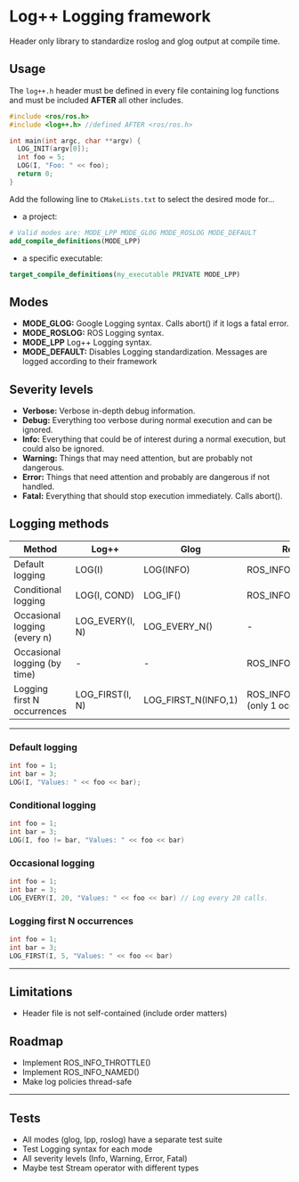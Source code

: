 # Log++ Logging framework

Header only library to standardize roslog and glog output at compile time.

## Usage

The `log++.h` header must be defined in every file containing log functions and must be included **AFTER** all other 
includes.

```c++
#include <ros/ros.h>
#include <log++.h> //defined AFTER <ros/ros.h>

int main(int argc, char **argv) {
  LOG_INIT(argv[0]);
  int foo = 5;
  LOG(I, "Foo: " << foo);
  return 0;
}
```

Add the following line to `CMakeLists.txt` to select the desired mode for...

- a project:
```cmake
# Valid modes are: MODE_LPP MODE_GLOG MODE_ROSLOG MODE_DEFAULT
add_compile_definitions(MODE_LPP)
```

- a specific executable:
```cmake
target_compile_definitions(my_executable PRIVATE MODE_LPP) 
```

## Modes
- **MODE_GLOG:** Google Logging syntax. Calls abort() if it logs a fatal error.
- **MODE_ROSLOG:** ROS Logging syntax.
- **MODE_LPP** Log++ Logging syntax.
- **MODE_DEFAULT:** Disables Logging standardization. Messages are logged according to their framework

## Severity levels

- **Verbose:** Verbose in-depth debug information.
- **Debug:** Everything too verbose during normal execution and can be ignored.
- **Info:** Everything that could be of interest during a normal execution, but could also be ignored.
- **Warning:** Things that may need attention, but are probably not dangerous.
- **Error:** Things that need attention and probably are dangerous if not handled.
- **Fatal:** Everything that should stop execution immediately. Calls abort().

## Logging methods
| Method                       | Log++           | Glog                | Roslog                              | 
|------------------------------|-----------------|---------------------|-------------------------------------|
| Default logging              | LOG(I)          | LOG(INFO)           | ROS_INFO()                          |
| Conditional logging          | LOG(I, COND)    | LOG_IF()            | ROS_INFO_COND()                     |
| Occasional logging (every n) | LOG_EVERY(I, N) | LOG_EVERY_N()       | -                                   |
| Occasional logging (by time) | -               | -                   | ROS_INFO_THROTTLE()                 |
| Logging first N occurrences  | LOG_FIRST(I, N) | LOG_FIRST_N(INFO,1) | ROS_INFO_ONCE() (only 1 occurrence) |

***

### Default logging

```c++
int foo = 1;
int bar = 3;
LOG(I, "Values: " << foo << bar);
```

###  Conditional logging
```c++
int foo = 1;
int bar = 3;
LOG(I, foo != bar, "Values: " << foo << bar)
```

### Occasional logging
```c++
int foo = 1;
int bar = 3;
LOG_EVERY(I, 20, "Values: " << foo << bar) // Log every 20 calls.
```

### Logging first N occurrences
```c++
int foo = 1;
int bar = 3;
LOG_FIRST(I, 5, "Values: " << foo << bar)
```
***

## Limitations
- Header file is not self-contained (include order matters)

## Roadmap
- Implement ROS_INFO_THROTTLE()
- Implement ROS_INFO_NAMED()
- Make log policies thread-safe
***

## Tests
- All modes (glog, lpp, roslog) have a separate test suite
- Test Logging syntax for each mode
- All severity levels (Info, Warning, Error, Fatal)
- Maybe test Stream operator with different types
